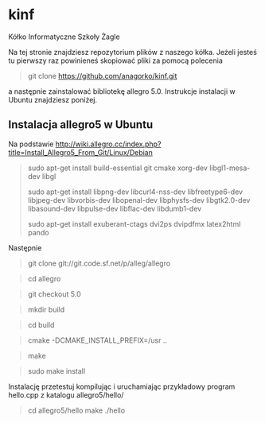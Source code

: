 kinf
====

Kółko Informatyczne Szkoły Żagle

Na tej stronie znajdziesz repozytorium plików z naszego kółka. Jeżeli jesteś tu pierwszy
raz powinieneś skopiować pliki za pomocą polecenia

>git clone https://github.com/anagorko/kinf.git

a następnie zainstalować bibliotekę allegro 5.0. Instrukcje instalacji w Ubuntu
znajdziesz poniżej.

Instalacja allegro5 w Ubuntu
-----

Na podstawie http://wiki.allegro.cc/index.php?title=Install_Allegro5_From_Git/Linux/Debian

> sudo apt-get install build-essential git cmake xorg-dev libgl1-mesa-dev libgl
>
> sudo apt-get install libpng-dev libcurl4-nss-dev libfreetype6-dev libjpeg-dev 
libvorbis-dev libopenal-dev libphysfs-dev libgtk2.0-dev libasound-dev libpulse-dev 
libflac-dev libdumb1-dev
>
> sudo apt-get install exuberant-ctags dvi2ps dvipdfmx latex2html pando

Następnie

>git clone git://git.code.sf.net/p/alleg/allegro

>cd allegro

>git checkout 5.0

>mkdir build

>cd build

>cmake -DCMAKE_INSTALL_PREFIX=/usr ..

>make

>sudo make install

Instalację przetestuj kompilując i uruchamiając przykładowy program hello.cpp z katalogu
allegro5/hello/

>cd allegro5/hello
>make
>./hello

